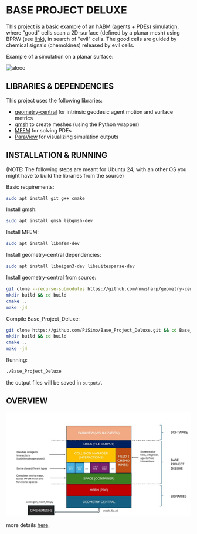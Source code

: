 # BASE PROJECT DELUXE

This project is a basic example of an hABM (agents + PDEs) simulation, where "good" cells scan a 2D-surface (defined by a planar mesh) using BPRW (see [link](https://varennes.github.io/bprw/)), in search of "evil" cells. The good cells are guided by chemical signals (chemokines) released by evil cells.

Example of a simulation on a planar surface:

![alooo](imgs/simulation_plane.gif)

## LIBRARIES & DEPENDENCIES
This project uses the following libraries:

- [geometry-central](https://geometry-central.net/) for intrinsic geodesic agent motion and surface metrics
- [gmsh](https://gmsh.info/) to create meshes (using the Python wrapper)
- [MFEM](https://mfem.org/) for solving PDEs
- [ParaView](https://www.paraview.org/) for visualizing simulation outputs

## INSTALLATION & RUNNING
(NOTE: The following steps are meant for Ubuntu 24, with an other OS you might have to build the libraries from the source)

Basic requirements:
```bash
sudo apt install git g++ cmake
```

Install gmsh:
```bash
sudo apt install gmsh libgmsh-dev
```

Install MFEM:
```bash
sudo apt install libmfem-dev
```

Install geometry-central dependencies:
```bash
sudo apt install libeigen3-dev libsuitesparse-dev
```

Install geometry-central from source:
```bash
git clone --recurse-submodules https://github.com/nmwsharp/geometry-central.git && cd geometry-central
mkdir build && cd build
cmake ..
make -j4
```

Compile Base_Project_Deluxe:
```bash
git clone https://github.com/PiSimo/Base_Project_Deluxe.git && cd Base_Project_Deluxe
mkdir build && cd build
cmake ..
make -j4
```

Running:
```bash
./Base_Project_Deluxe
```
the output files will be saved in <code>output/</code>.
## OVERVIEW
![overview](imgs/project_overview.jpg)

more details [here](project_overview.ipynb).

